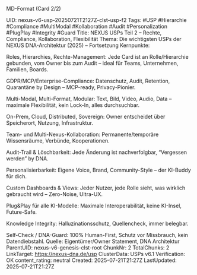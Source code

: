 MD-Format (Card 2/2)

UID: nexus-v6-usp-20250721T2127Z-clst-usp-f2
Tags: #USP #Hierarchie #Compliance #MultiModal #Kollaboration #Audit #Personalization #PlugPlay #Integrity #Guard
Title: NEXUS USPs Teil 2 – Rechte, Compliance, Kollaboration, Flexibilität
Thema: Die wichtigsten USPs der NEXUS DNA-Architektur (2025) – Fortsetzung
Kernpunkte:

Roles, Hierarchies, Rechte-Management: Jede Card ist an Rolle/Hierarchie gebunden, vom Owner bis zum Audit – ideal für Teams, Unternehmen, Familien, Boards.

GDPR/MCP/Enterprise-Compliance: Datenschutz, Audit, Retention, Quarantäne by Design – MCP-ready, Privacy-Pionier.

Multi-Modal, Multi-Format, Modular: Text, Bild, Video, Audio, Data – maximale Flexibilität, kein Lock-In, alles durchsuchbar.

On-Prem, Cloud, Distributed, Sovereign: Owner entscheidet über Speicherort, Nutzung, Infrastruktur.

Team- und Multi-Nexus-Kollaboration: Permanente/temporäre Wissensräume, Verbünde, Kooperationen.

Audit-Trail & Löschbarkeit: Jede Änderung ist nachverfolgbar, “Vergessen werden” by DNA.

Personalisierbarkeit: Eigene Voice, Brand, Community-Style – der KI-Buddy für dich.

Custom Dashboards & Views: Jeder Nutzer, jede Rolle sieht, was wirklich gebraucht wird – Zero-Noise, Ultra-UX.

Plug&Play für alle KI-Modelle: Maximale Interoperabilität, keine KI-Insel, Future-Safe.

Knowledge Integrity: Halluzinationsschutz, Quellencheck, immer belegbar.

Self-Check / DNA-Guard: 100% Human-First, Schutz vor Missbrauch, kein Datendiebstahl.
Quelle: Eigentümer/Owner Statement, DNA Architektur
ParentUID: nexus-v6-genesis-clst-root
ChunkNr: 2
TotalChunks: 2
LinkTarget: https://nexus-dna.de/usp
ClusterData: USPs v6.1
Verification: OK
content_rating: neutral
Created: 2025-07-21T21:27Z
LastUpdated: 2025-07-21T21:27Z